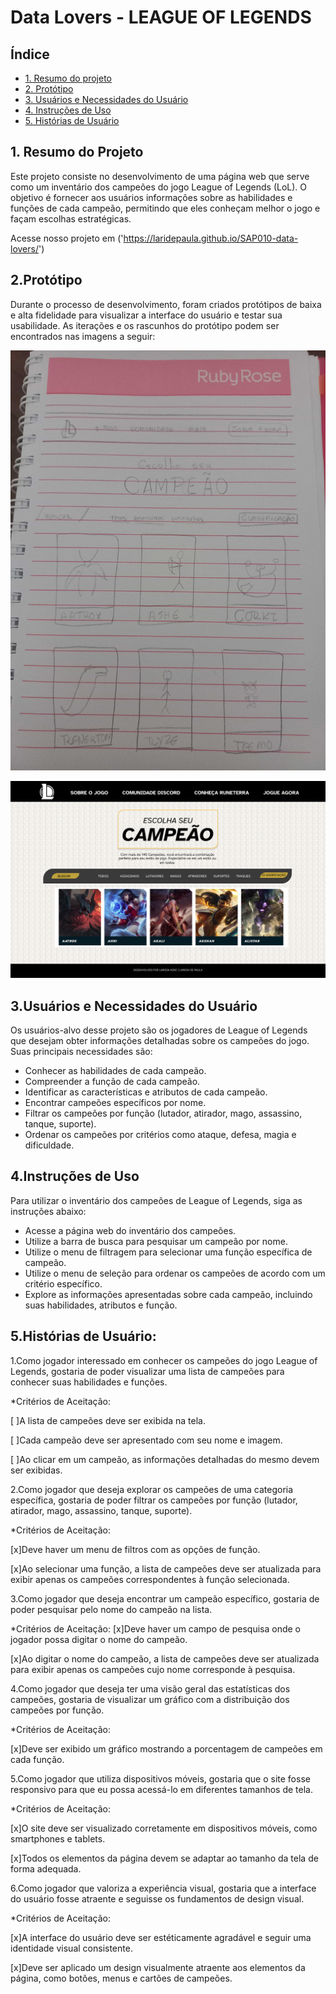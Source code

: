 # Data Lovers -  LEAGUE OF LEGENDS

## Índice

* [1. Resumo do projeto]()
* [2. Protótipo]()
* [3. Usuários e Necessidades do Usuário]()
* [4. Instruções de Uso]()
* [5. Histórias de Usuário]()


## 1. Resumo do Projeto

Este projeto consiste no desenvolvimento de uma página web que serve como um inventário dos campeões do jogo League of Legends (LoL). O objetivo é fornecer aos usuários informações sobre as habilidades e funções de cada campeão, permitindo que eles conheçam melhor o jogo e façam escolhas estratégicas.

Acesse nosso projeto em ('https://laridepaula.github.io/SAP010-data-lovers/')

## 2.Protótipo

Durante o processo de desenvolvimento, foram criados protótipos de baixa e alta fidelidade para visualizar a interface do usuário e testar sua usabilidade. As iterações e os rascunhos do protótipo podem ser encontrados nas imagens a seguir:

![prototipo-baixa-fidelidade](baixa-fidelidade.jpg)

![prototipo-alta-fidelidade](figma-prototipo.png)

## 3.Usuários e Necessidades do Usuário

Os usuários-alvo desse projeto são os jogadores de League of Legends que desejam obter informações detalhadas sobre os campeões do jogo. Suas principais necessidades são:

* Conhecer as habilidades de cada campeão.
* Compreender a função de cada campeão.
* Identificar as características e atributos de cada campeão.
* Encontrar campeões específicos por nome.
* Filtrar os campeões por função (lutador, atirador, mago, assassino, tanque, suporte).
* Ordenar os campeões por critérios como ataque, defesa, magia e dificuldade.

## 4.Instruções de Uso

Para utilizar o inventário dos campeões de League of Legends, siga as instruções abaixo:

* Acesse a página web do inventário dos campeões.
* Utilize a barra de busca para pesquisar um campeão por nome.
* Utilize o menu de filtragem para selecionar uma função específica de campeão.
* Utilize o menu de seleção para ordenar os campeões de acordo com um critério específico.
* Explore as informações apresentadas sobre cada campeão, incluindo suas habilidades, atributos e função.


## 5.Histórias de Usuário:

1.Como jogador interessado em conhecer os campeões do jogo League of Legends, gostaria de poder visualizar uma lista de campeões para conhecer suas habilidades e funções.

 *Critérios de Aceitação:

   [ ]A lista de campeões deve ser exibida na tela.

   [ ]Cada campeão deve ser apresentado com seu nome e imagem.

   [ ]Ao clicar em um campeão, as informações detalhadas do mesmo devem ser exibidas.


2.Como jogador que deseja explorar os campeões de uma categoria específica, gostaria de poder filtrar os campeões por função (lutador, atirador, mago, assassino, tanque, suporte).

 *Critérios de Aceitação:

   [x]Deve haver um menu de filtros com as opções de função.

   [x]Ao selecionar uma função, a lista de campeões deve ser atualizada para exibir apenas os campeões correspondentes à função selecionada.


3.Como jogador que deseja encontrar um campeão específico, gostaria de poder pesquisar pelo nome do campeão na lista.

 *Critérios de Aceitação:
   [x]Deve haver um campo de pesquisa onde o jogador possa digitar o nome do campeão.

   [x]Ao digitar o nome do campeão, a lista de campeões deve ser atualizada para exibir apenas os campeões cujo nome corresponde à pesquisa.


4.Como jogador que deseja ter uma visão geral das estatísticas dos campeões, gostaria de visualizar um gráfico com a distribuição dos campeões por função.

 *Critérios de Aceitação:

   [x]Deve ser exibido um gráfico mostrando a porcentagem de campeões em cada função.


5.Como jogador que utiliza dispositivos móveis, gostaria que o site fosse responsivo para que eu possa acessá-lo em diferentes tamanhos de tela.

 *Critérios de Aceitação:

   [x]O site deve ser visualizado corretamente em dispositivos móveis, como smartphones e tablets.

   [x]Todos os elementos da página devem se adaptar ao tamanho da tela de forma adequada.


6.Como jogador que valoriza a experiência visual, gostaria que a interface do usuário fosse atraente e seguisse os fundamentos de design visual.

 *Critérios de Aceitação:

   [x]A interface do usuário deve ser estéticamente agradável e seguir uma identidade visual consistente.
   
   [x]Deve ser aplicado um design visualmente atraente aos elementos da página, como botões, menus e cartões de campeões.